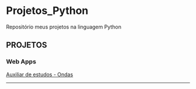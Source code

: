 # Projetos_Python
Repositório meus projetos na linguagem Python

## PROJETOS
### Web Apps
[Auxiliar de estudos - Ondas](https://github.com/BrunoMendes623/Projetos_Python/webApp_Ondas/Ondas.py)

---
